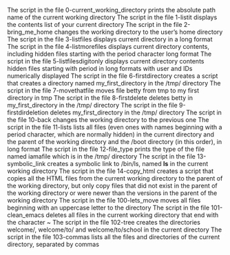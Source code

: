 The script in the file 0-current_working_directory prints the absolute path name of the current working directory
The script in the file 1-listit displays the contents list of your current directory
The script in the file 2-bring_me_home changes the working directory to the user’s home directory
The script in the file 3-listfiles displays current directory in a long format
The script in the file 4-listmorefiles displays current directory contents, including hidden files starting with the period character long format
The script in the file 5-listfilesdigitonly displays current directory contents hidden files starting with period in long formats with user and IDs numerically displayed
The script in the file 6-firstdirectory creates a script that creates a directory named my_first_directory in the /tmp/ directory
The script in the file 7-movethatfile moves file betty from tmp to my first directory in tmp
The script in the file 8-firstdelete deletes betty in my_first_directory in the /tmp/ directory
The script in the file 9-firstdirdeletion deletes my_first_directory in the /tmp/ directory
The script in the file 10-back changes the working directory to the previous one
The script in the file 11-lists lists all files (even ones with names beginning with a period character, which are normally hidden) in the current directory and the parent of the working directory and the /boot directory (in this order), in long format
The script in the file 12-file_type prints the type of the file named iamafile which is in the /tmp/ directory
The script in the file 13-symbolic_link creates a symbolic link to /bin/ls, named __ls__ in the current working directory
The script in the file 14-copy_html creates a script that copies all the HTML files from the current working directory to the parent of the working directory, but only copy files that did not exist in the parent of the working directory or were newer than the versions in the parent of the working directory
The script in the file 100-lets_move moves all files beginning with an uppercase letter to the directory
The script in the file 101-clean_emacs deletes all files in the current working directory that end with the character ~
The script in the file 102-tree creates the directories welcome/, welcome/to/ and welcome/to/school in the current directory
The script in the file 103-commas lists all the files and directories of the current directory, separated by commas
